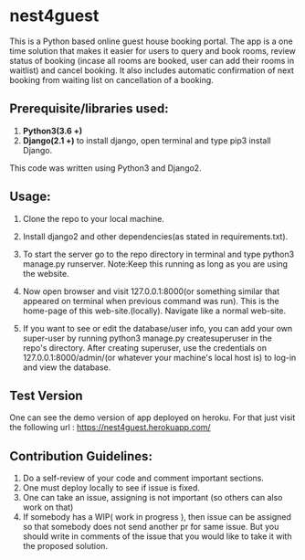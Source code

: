 # nest4guest
This is a Python based online guest house booking portal. The app is a one time solution that makes it easier for users to query and book rooms, review status of booking (incase all rooms are booked, user can add their rooms in waitlist) and cancel booking. It also includes automatic confirmation of next booking from waiting list on cancellation of a booking.

## Prerequisite/libraries used:
  1. **Python3(3.6 +)**
  2. **Django(2.1 +)** to install django, open terminal and type pip3 install Django.    

This code was written using Python3 and Django2.

## Usage:
  1. Clone the repo to your local machine.
  2. Install django2 and other dependencies(as stated in requirements.txt). 
  3. To start the server go to the repo directory in terminal and type python3 manage.py runserver. Note:Keep this running as long as you are using the website.
  4. Now open browser and visit 127.0.0.1:8000(or something similar that appeared on terminal when previous command was run).       This is the home-page of this web-site.(locally).
    Navigate like a normal web-site.

  5. If you want to see or edit the database/user info, you can add your own super-user by running python3 manage.py createsuperuser in the repo's directory. After creating superuser, use the credentials on 127.0.0.1:8000/admin/(or whatever your machine's local host is) to log-in and view the database.

## Test Version

  One can see the demo version of app deployed on heroku. 
  For that just visit the following url : https://nest4guest.herokuapp.com/

## Contribution Guidelines:

  1. Do a self-review of your code and comment important sections.
  2. One must deploy locally to see if issue is fixed.
  3. One can take an issue, assigning is not important (so others can also work on that)
  4. If somebody has a WIP( work in progress ), then issue can be assigned so that somebody does not send another pr for same issue. But you should write in comments of the issue that you would like to take it with the proposed solution.
